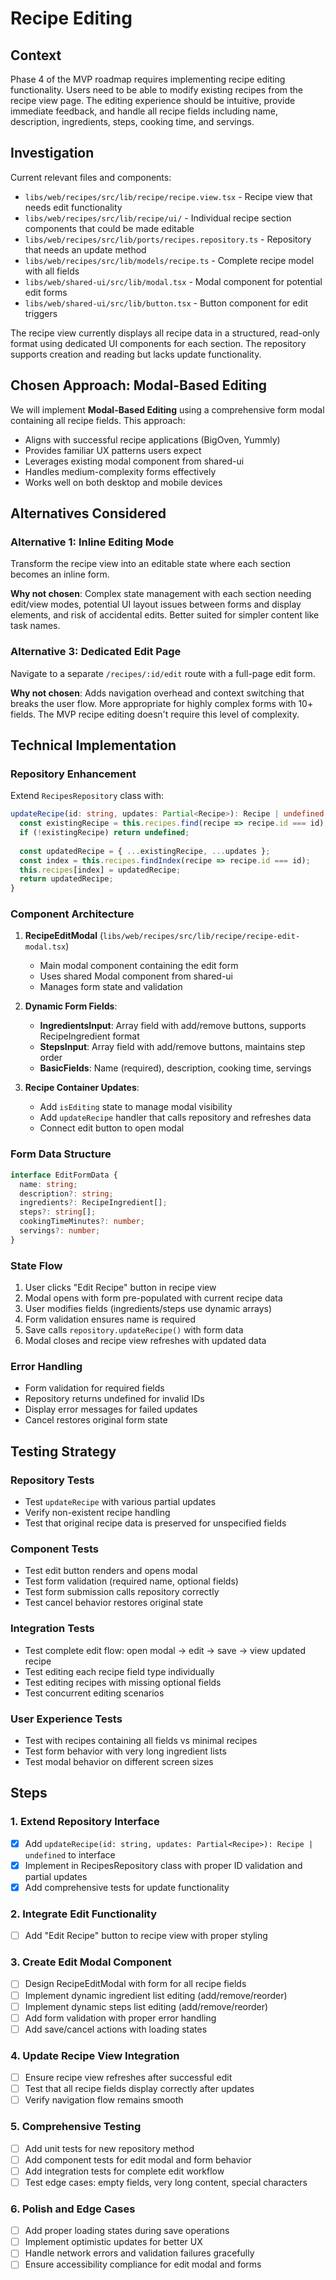 # Recipe Editing

## Context

Phase 4 of the MVP roadmap requires implementing recipe editing functionality. Users need to be able to modify existing recipes from the recipe view page. The editing experience should be intuitive, provide immediate feedback, and handle all recipe fields including name, description, ingredients, steps, cooking time, and servings.

## Investigation

Current relevant files and components:
- `libs/web/recipes/src/lib/recipe/recipe.view.tsx` - Recipe view that needs edit functionality
- `libs/web/recipes/src/lib/recipe/ui/` - Individual recipe section components that could be made editable
- `libs/web/recipes/src/lib/ports/recipes.repository.ts` - Repository that needs an update method
- `libs/web/recipes/src/lib/models/recipe.ts` - Complete recipe model with all fields
- `libs/web/shared-ui/src/lib/modal.tsx` - Modal component for potential edit forms
- `libs/web/shared-ui/src/lib/button.tsx` - Button component for edit triggers

The recipe view currently displays all recipe data in a structured, read-only format using dedicated UI components for each section. The repository supports creation and reading but lacks update functionality.

## Chosen Approach: Modal-Based Editing

We will implement **Modal-Based Editing** using a comprehensive form modal containing all recipe fields. This approach:

- Aligns with successful recipe applications (BigOven, Yummly)
- Provides familiar UX patterns users expect
- Leverages existing modal component from shared-ui
- Handles medium-complexity forms effectively
- Works well on both desktop and mobile devices

## Alternatives Considered

### Alternative 1: Inline Editing Mode
Transform the recipe view into an editable state where each section becomes an inline form.

**Why not chosen**: Complex state management with each section needing edit/view modes, potential UI layout issues between forms and display elements, and risk of accidental edits. Better suited for simpler content like task names.

### Alternative 3: Dedicated Edit Page  
Navigate to a separate `/recipes/:id/edit` route with a full-page edit form.

**Why not chosen**: Adds navigation overhead and context switching that breaks the user flow. More appropriate for highly complex forms with 10+ fields. The MVP recipe editing doesn't require this level of complexity.

## Technical Implementation

### Repository Enhancement
Extend `RecipesRepository` class with:

```typescript
updateRecipe(id: string, updates: Partial<Recipe>): Recipe | undefined {
  const existingRecipe = this.recipes.find(recipe => recipe.id === id);
  if (!existingRecipe) return undefined;
  
  const updatedRecipe = { ...existingRecipe, ...updates };
  const index = this.recipes.findIndex(recipe => recipe.id === id);
  this.recipes[index] = updatedRecipe;
  return updatedRecipe;
}
```

### Component Architecture

1. **RecipeEditModal** (`libs/web/recipes/src/lib/recipe/recipe-edit-modal.tsx`)
   - Main modal component containing the edit form
   - Uses shared Modal component from shared-ui
   - Manages form state and validation

2. **Dynamic Form Fields**:
   - **IngredientsInput**: Array field with add/remove buttons, supports RecipeIngredient format
   - **StepsInput**: Array field with add/remove buttons, maintains step order
   - **BasicFields**: Name (required), description, cooking time, servings

3. **Recipe Container Updates**:
   - Add `isEditing` state to manage modal visibility
   - Add `updateRecipe` handler that calls repository and refreshes data
   - Connect edit button to open modal

### Form Data Structure
```typescript
interface EditFormData {
  name: string;
  description?: string;
  ingredients?: RecipeIngredient[];
  steps?: string[];
  cookingTimeMinutes?: number;
  servings?: number;
}
```

### State Flow
1. User clicks "Edit Recipe" button in recipe view
2. Modal opens with form pre-populated with current recipe data
3. User modifies fields (ingredients/steps use dynamic arrays)
4. Form validation ensures name is required
5. Save calls `repository.updateRecipe()` with form data
6. Modal closes and recipe view refreshes with updated data

### Error Handling
- Form validation for required fields
- Repository returns undefined for invalid IDs
- Display error messages for failed updates
- Cancel restores original form state

## Testing Strategy

### Repository Tests
- Test `updateRecipe` with various partial updates
- Verify non-existent recipe handling
- Test that original recipe data is preserved for unspecified fields

### Component Tests
- Test edit button renders and opens modal
- Test form validation (required name, optional fields)
- Test form submission calls repository correctly
- Test cancel behavior restores original state

### Integration Tests
- Test complete edit flow: open modal → edit → save → view updated recipe
- Test editing each recipe field type individually
- Test editing recipes with missing optional fields
- Test concurrent editing scenarios

### User Experience Tests
- Test with recipes containing all fields vs minimal recipes
- Test form behavior with very long ingredient lists
- Test modal behavior on different screen sizes

## Steps

### 1. Extend Repository Interface
- [x] Add `updateRecipe(id: string, updates: Partial<Recipe>): Recipe | undefined` to interface
- [x] Implement in RecipesRepository class with proper ID validation and partial updates
- [x] Add comprehensive tests for update functionality

### 2. Integrate Edit Functionality
- [ ] Add "Edit Recipe" button to recipe view with proper styling

### 3. Create Edit Modal Component
- [ ] Design RecipeEditModal with form for all recipe fields
- [ ] Implement dynamic ingredient list editing (add/remove/reorder)
- [ ] Implement dynamic steps list editing (add/remove/reorder)
- [ ] Add form validation with proper error handling
- [ ] Add save/cancel actions with loading states

### 4. Update Recipe View Integration
- [ ] Ensure recipe view refreshes after successful edit
- [ ] Test that all recipe fields display correctly after updates
- [ ] Verify navigation flow remains smooth

### 5. Comprehensive Testing
- [ ] Add unit tests for new repository method
- [ ] Add component tests for edit modal and form behavior
- [ ] Add integration tests for complete edit workflow
- [ ] Test edge cases: empty fields, very long content, special characters

### 6. Polish and Edge Cases
- [ ] Add proper loading states during save operations
- [ ] Implement optimistic updates for better UX
- [ ] Handle network errors and validation failures gracefully
- [ ] Ensure accessibility compliance for edit modal and forms
